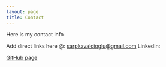 ```yaml
---
layout: page
title: Contact
---
```


Here is my contact info

Add direct links here
@: sarpkavalcioglu@gmail.com
LinkedIn:


<a class="sidebar-nav-item" href="{{ site.github.repo }}">GitHub page</a>